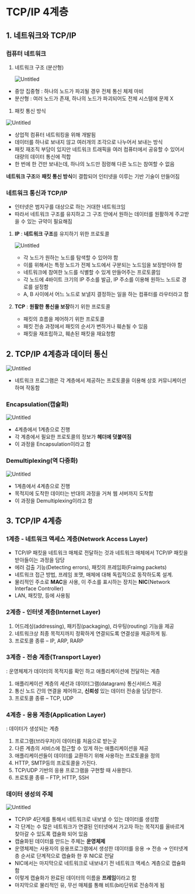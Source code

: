 # TCP/IP 4계층

## 1. 네트워크와 TCP/IP

### 컴퓨터 네트워크

1. 네트워크 구조 (분산형)

   ![Untitled](image/network.png)

- 중앙 집중형 : 하나의 노드가 파괴될 경우 전체 통신 체제 마비
- 분산형 : 여러 노드가 존재, 하나의 노드가 파괴되어도 전체 시스템에 문제 X

1.  패킷 통신 방식

![Untitled](image/data_packet.png)

- 상업적 컴퓨터 네트워킹을 위해 개발됨
- 데이터를 하나로 보내지 않고 여러개의 조각으로 나누어서 보내는 방식
- 패킷 재조직 부담이 있지만 네트워크 트래픽을 여러 컴퓨터에서 공유할 수 있어서 대량의 데이터 통신에 적합
- 한 번에 한 건만 보내는데, 하나의 노드만 점령해 다른 노드는 참여할 수 없음

**네트워크 구조**와 **패킷 통신 방식**이 결합되어 인터넷을 이루는 기반 기술이 만들어짐

### 네트워크 통신과 TCP/IP

- 인터넷은 범지구를 대상으로 하는 거대한 네트워크임
- 따라서 네트워크 구조를 유지하고 그 구조 안에서 원하는 데이터를 원활하게 주고받을 수 있는 규약이 필요해짐

1. **IP** : **네트워크 구조**를 유지하기 위한 프로토콜

   ![Untitled](image/IP_node.png)

   - 각 노드가 원하는 노드를 탐색할 수 있어야 함
   - 이를 위해서는 특정 노드가 전체 노드에서 구분되는 노드임을 보장받아야 함
   - 네트워크에 참여한 노드를 식별할 수 있게 만들어주는 프로토콜임
   - 각 노드에 4바이트 크기의 IP 주소를 발급, IP 주소를 이용해 원하느 노드로 경로를 설정함
   - A, B 사이에서 어느 노드로 보낼지 결정하는 일을 하는 컴퓨터를 라우터라고 함

2. **TCP** : **원활한** **통신을 보장**하기 위한 프로토콜
   - 패킷의 흐름을 제어하기 위한 프로토콜
   - 패킷 전송 과정에서 패킷의 순서가 변하거나 훼손될 수 있음
   - 패킷을 재조립하고, 훼손된 패킷을 재요청함

## 2. TCP/IP 4계층과 데이터 통신

![Untitled](image/TCP_IP_protocol.png)

- 네트워크 프로그램은 각 계층에서 제공하는 프로토콜을 이용해 상호 커뮤니케이션 하며 작동함

### Encapsulation(캡슐화)

![Untitled](image/encaptulation.png)

- 4계층에서 1계층으로 진행
- 각 계층에서 필요한 프로토콜의 정보가 **헤더에 덧붙여짐**
- 이 과정을 Encapsulation이라고 함

### Demultiplexing(역 다중화)

![Untitled](image/demultiplexing.png)

- 1계층에서 4계층으로 진행
- 목적지에 도착한 데이터는 반대의 과정을 거쳐 웹 서버까지 도착함
- 이 과정을 Demultiplexing이라고 함

## 3. TCP/IP 4계층

### **1계층 - 네트워크 액세스 계층(Network Access Layer)**

- TCP/IP 패킷을 네트워크 매체로 전달하는 것과 네트워크 매체에서 TCP/IP 패킷을 받아들이는 과정을 담당
- 에러 검출 기능(Detecting errors), 패킷의 프레임화(Fraimg packets)
- 네트워크 접근 방법, 프레임 포맷, 매체에 대해 독립적으로 동작하도록 설계.
- 물리적인 주소로 **MAC**을 사용, 이 주소를 표시하는 장치는 **NIC**(Network Interface Controller)
- LAN, 패킷망, 등에 사용됨

### **2계층 - 인터넷 계층(Internet Layer)**

1. 어드레싱(addressing), 패키징(packaging), 라우팅(routing) 기능을 제공
2. 네트워크상 최종 목적지까지 정확하게 연결되도록 연결성을 제공하게 됨.
3. 프로토콜 종류 – IP, ARP, RARP

### **3계층 - 전송 계층(Transport Layer)**

: 운영체제가 데이터의 목적지를 확인 하고 애플리케이션에 전달하는 계층

1. 애플리케이션 계층의 세션과 데이터그램(datagram) 통신서비스 제공
2. 통신 노드 간의 연결을 제어하고, **신뢰성** 있는 데이터 전송을 담당한다.
3. 프로토콜 종류 – TCP, UDP

### **4계층 - 응용 계층(Application Layer)**

: 데이터가 생성되는 계층

1. 프로그램(브라우저)이 데이터를 처음으로 받는곳
2. 다른 계층의 서비스에 접근할 수 있게 하는 애플리케이션을 제공
3. 애플리케이션들이 데이터를 교환하기 위해 사용하는 프로토콜을 정의
4. HTTP, SMTP등의 프로토콜을 가진다.
5. TCP/UDP 기반의 응용 프로그램을 구현할 때 사용한다.
6. 프로토콜 종류 – FTP, HTTP, SSH

### 데이터 생성의 주체

![Untitled](image/frame.png)

- TCP/IP 4단계를 통해서 네트워크로 내보낼 수 있는 데이터를 생성함
- 각 단계는 수 많은 네트워크가 연결된 인터넷에서 가고자 하는 목적지를 올바르게 찾아갈 수 있도록 캡슐화 되어 있음
- 캡슐화된 데이터를 만드는 주체는 **운영체제**
- 운영체제는 사용자의 응용프로그램에서 생성한 데이터를 응용 → 전송 → 인터넷계층 순서로 단계적으로 캡슐화 한 후 NIC로 전달
- NIC에서는 마지막으로 네트워크로 내보내기 전 네트워크 액세스 계층으로 캡슐화 함
- 이렇게 캡슐화가 완료된 데이터의 이름을 **프레임**이라고 함
- 마지막으로 물리적인 유, 무선 매체를 통해 비트(bit)단위로 전송하게 됨
